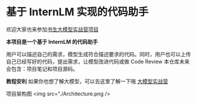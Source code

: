 
# 基于 InternLM 实现的代码助手
欢迎大家也来参加[书生大模型实战营项目](http://github.com/internLM/tutorial)

<b>本项目是一个基于 InternLM 的代码助手</b>

用户可以描述自己的需求，模型生成符合描述要求的代码。同时，用户也可以上传自己已经写好的代码，提出需求，让模型改进代码或做 Code Review
本仓库未来会包含：项目笔记和项目源码。

<b>教程安利</b> 如果你也想了解大模型，可以去这里了解一下哦 [大模型实战营](https://github.com/InternLM/Tutorial)

项目架构图
<img src="./Architecture.png />
